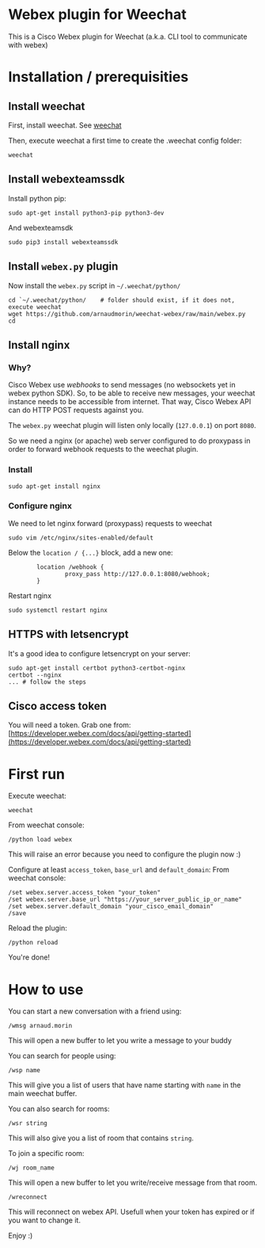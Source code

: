 # Webex plugin for Weechat

This is a Cisco Webex plugin for Weechat (a.k.a. CLI tool to communicate with webex)

# Installation / prerequisities
## Install weechat
First, install weechat.
See [weechat](https://weechat.org/)

Then, execute weechat a first time to create the .weechat config folder:

```
weechat
```

## Install webexteamssdk
Install python pip:
```
sudo apt-get install python3-pip python3-dev
```
And webexteamsdk
```
sudo pip3 install webexteamssdk
```

## Install ```webex.py``` plugin
Now install the ```webex.py``` script in ```~/.weechat/python/```

```
cd `~/.weechat/python/    # folder should exist, if it does not, execute weechat
wget https://github.com/arnaudmorin/weechat-webex/raw/main/webex.py
cd
```

## Install nginx
### Why?
Cisco Webex use *webhooks* to send messages (no websockets yet in webex python SDK).
So, to be able to receive new messages, your weechat instance needs to be accessible from internet. That way, Cisco Webex API can do HTTP POST requests against you.

The ```webex.py``` weechat plugin will listen only locally (```127.0.0.1```) on port ```8080```.

So we need a nginx (or apache) web server configured to do proxypass in order to forward webhook requests to the weechat plugin.

### Install
```
sudo apt-get install nginx
```
### Configure nginx
We need to let nginx forward (proxypass) requests to weechat
```
sudo vim /etc/nginx/sites-enabled/default
```
Below the ```location / {...}``` block, add a new one:
```
        location /webhook {
                proxy_pass http://127.0.0.1:8080/webhook;
        }
```
Restart nginx
```
sudo systemctl restart nginx
```

## HTTPS with letsencrypt
It's a good idea to configure letsencrypt on your server:
```
sudo apt-get install certbot python3-certbot-nginx
certbot --nginx
... # follow the steps
```

## Cisco access token
You will need a token.
Grab one from:
[https://developer.webex.com/docs/api/getting-started](https://developer.webex.com/docs/api/getting-started)


# First run

Execute weechat:
```
weechat
```

From weechat console:
```
/python load webex
```

This will raise an error because you need to configure the plugin now :)


Configure at least ```access_token```, ```base_url``` and ```default_domain```:
From weechat console:
```
/set webex.server.access_token "your_token"
/set webex.server.base_url "https://your_server_public_ip_or_name"
/set webex.server.default_domain "your_cisco_email_domain"
/save
```

Reload the plugin:
```
/python reload
```

You're done!

# How to use
You can start a new conversation with a friend using:
```
/wmsg arnaud.morin
```
This will open a new buffer to let you write a message to your buddy

You can search for people using:
```
/wsp name
```
This will give you a list of users that have name starting with ```name``` in the main weechat buffer.

You can also search for rooms:
```
/wsr string
```
This will also give you a list of room that contains ```string```.

To join a specific room:
```
/wj room_name
```
This will open a new buffer to let you write/receive message from that room.

```
/wreconnect
```
This will reconnect on webex API. Usefull when your token has expired or if you want to change it.

Enjoy :)


